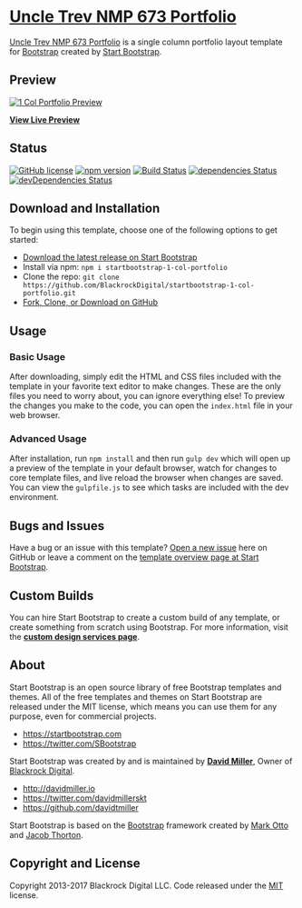 # [Uncle Trev NMP 673 Portfolio](https://startbootstrap.com/template-overviews/1-col-portfolio/)

[Uncle Trev NMP 673 Portfolio](https://startbootstrap.com/template-overviews/1-col-portfolio/) is a single column portfolio layout template for [Bootstrap](http://getbootstrap.com/) created by [Start Bootstrap](https://startbootstrap.com/).

## Preview

[![1 Col Portfolio Preview](https://startbootstrap.com/assets/img/templates/1-col-portfolio.jpg)](https://blackrockdigital.github.io/startbootstrap-1-col-portfolio/)

**[View Live Preview](https://blackrockdigital.github.io/startbootstrap-1-col-portfolio/)**

## Status

[![GitHub license](https://img.shields.io/badge/license-MIT-blue.svg)](https://raw.githubusercontent.com/BlackrockDigital/startbootstrap-1-col-portfolio/master/LICENSE)
[![npm version](https://img.shields.io/npm/v/startbootstrap-1-col-portfolio.svg)](https://www.npmjs.com/package/startbootstrap-1-col-portfolio)
[![Build Status](https://travis-ci.org/BlackrockDigital/startbootstrap-1-col-portfolio.svg?branch=master)](https://travis-ci.org/BlackrockDigital/startbootstrap-1-col-portfolio)
[![dependencies Status](https://david-dm.org/BlackrockDigital/startbootstrap-1-col-portfolio/status.svg)](https://david-dm.org/BlackrockDigital/startbootstrap-1-col-portfolio)
[![devDependencies Status](https://david-dm.org/BlackrockDigital/startbootstrap-1-col-portfolio/dev-status.svg)](https://david-dm.org/BlackrockDigital/startbootstrap-1-col-portfolio?type=dev)

## Download and Installation

To begin using this template, choose one of the following options to get started:
* [Download the latest release on Start Bootstrap](https://startbootstrap.com/template-overviews/1-col-portfolio/)
* Install via npm: `npm i startbootstrap-1-col-portfolio`
* Clone the repo: `git clone https://github.com/BlackrockDigital/startbootstrap-1-col-portfolio.git`
* [Fork, Clone, or Download on GitHub](https://github.com/BlackrockDigital/startbootstrap-1-col-portfolio)

## Usage

### Basic Usage

After downloading, simply edit the HTML and CSS files included with the template in your favorite text editor to make changes. These are the only files you need to worry about, you can ignore everything else! To preview the changes you make to the code, you can open the `index.html` file in your web browser.

### Advanced Usage

After installation, run `npm install` and then run `gulp dev` which will open up a preview of the template in your default browser, watch for changes to core template files, and live reload the browser when changes are saved. You can view the `gulpfile.js` to see which tasks are included with the dev environment.

## Bugs and Issues

Have a bug or an issue with this template? [Open a new issue](https://github.com/BlackrockDigital/startbootstrap-1-col-portfolio/issues) here on GitHub or leave a comment on the [template overview page at Start Bootstrap](http://startbootstrap.com/template-overviews/1-col-portfolio/).

## Custom Builds

You can hire Start Bootstrap to create a custom build of any template, or create something from scratch using Bootstrap. For more information, visit the **[custom design services page](https://startbootstrap.com/bootstrap-design-services/)**.

## About

Start Bootstrap is an open source library of free Bootstrap templates and themes. All of the free templates and themes on Start Bootstrap are released under the MIT license, which means you can use them for any purpose, even for commercial projects.

* https://startbootstrap.com
* https://twitter.com/SBootstrap

Start Bootstrap was created by and is maintained by **[David Miller](http://davidmiller.io/)**, Owner of [Blackrock Digital](http://blackrockdigital.io/).

* http://davidmiller.io
* https://twitter.com/davidmillerskt
* https://github.com/davidtmiller

Start Bootstrap is based on the [Bootstrap](http://getbootstrap.com/) framework created by [Mark Otto](https://twitter.com/mdo) and [Jacob Thorton](https://twitter.com/fat).

## Copyright and License

Copyright 2013-2017 Blackrock Digital LLC. Code released under the [MIT](https://github.com/BlackrockDigital/startbootstrap-1-col-portfolio/blob/gh-pages/LICENSE) license.
